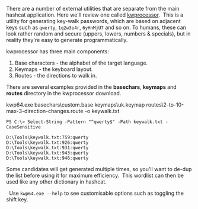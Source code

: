 There are a number of external utilities that are separate from the main hashcat application. Here we'll review one called [kwprocessor](https://github.com/hashcat/kwprocessor).  This is a utility for generating key-walk passwords, which are based on adjacent keys such as `qwerty`, `1q2w3e4r`, `6yHnMjU7` and so on. To humans, these can look rather random and secure (uppers, lowers, numbers & specials), but in reality they're easy to generate programmatically.

kwprocessor has three main components:

1. Base characters - the alphabet of the target language.
2. Keymaps - the keyboard layout.
3. Routes - the directions to walk in.

There are several examples provided in the **basechars**, **keymaps** and **routes** directory in the kwprocessor download.

kwp64.exe basechars\custom.base keymaps\uk.keymap routes\2-to-10-max-3-direction-changes.route -o keywalk.txt
```
PS C:\> Select-String -Pattern "^qwerty$" -Path keywalk.txt -CaseSensitive

D:\Tools\keywalk.txt:759:qwerty
D:\Tools\keywalk.txt:926:qwerty
D:\Tools\keywalk.txt:931:qwerty
D:\Tools\keywalk.txt:943:qwerty
D:\Tools\keywalk.txt:946:qwerty
```
  

Some candidates will get generated multiple times, so you'll want to de-dup the list before using it for maximum efficiency.  This wordlist can then be used like any other dictionary in hashcat.

  Use `kwp64.exe --help` to see customisable options such as toggling the shift key.